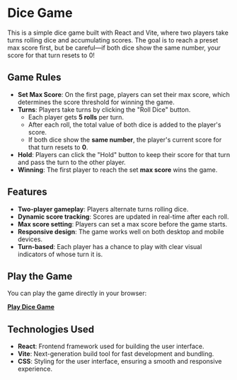 # Dice Game

This is a simple dice game built with React and Vite, where two players take turns rolling dice and accumulating scores. The goal is to reach a preset max score first, but be careful—if both dice show the same number, your score for that turn resets to 0!

## Game Rules

- **Set Max Score**: On the first page, players can set their max score, which determines the score threshold for winning the game.
- **Turns**: Players take turns by clicking the "Roll Dice" button.
  - Each player gets **5 rolls** per turn.
  - After each roll, the total value of both dice is added to the player's score.
  - If both dice show the **same number**, the player's current score for that turn resets to **0**.
- **Hold**: Players can click the "Hold" button to keep their score for that turn and pass the turn to the other player.
- **Winning**: The first player to reach the set **max score** wins the game.

## Features

- **Two-player gameplay**: Players alternate turns rolling dice.
- **Dynamic score tracking**: Scores are updated in real-time after each roll.
- **Max score setting**: Players can set a max score before the game starts.
- **Responsive design**: The game works well on both desktop and mobile devices.
- **Turn-based**: Each player has a chance to play with clear visual indicators of whose turn it is.

## Play the Game

You can play the game directly in your browser:

[**Play Dice Game**](https://roll-dice-game-mu.vercel.app/)

## Technologies Used

- **React**: Frontend framework used for building the user interface.
- **Vite**: Next-generation build tool for fast development and bundling.
- **CSS**: Styling for the user interface, ensuring a smooth and responsive experience.
